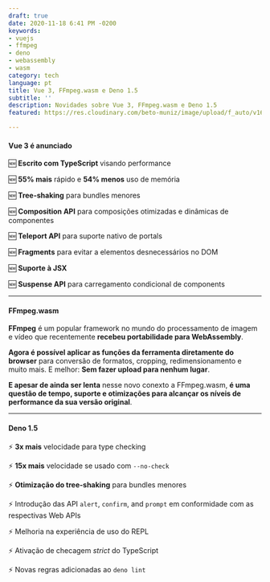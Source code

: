 ```yaml
---
draft: true
date: 2020-11-18 6:41 PM -0200
keywords:
- vuejs
- ffmpeg
- deno
- webassembly
- wasm
category: tech
language: pt
title: Vue 3, FFmpeg.wasm e Deno 1.5
subtitle: ''
description: Novidades sobre Vue 3, FFmpeg.wasm e Deno 1.5
featured: https://res.cloudinary.com/beto-muniz/image/upload/f_auto/v1604954687/capa_goxe6j.jpg

---
```

#### Vue 3 é anunciado

🆕 **Escrito com TypeScript** visando performance

🆕 **55% mais** rápido e **54% menos** uso de memória

🆕 **Tree-shaking** para bundles menores

🆕 **Composition API** para composições otimizadas e dinâmicas de componentes

🆕 **Teleport API** para suporte nativo de portals

🆕 **Fragments** para evitar a elementos desnecessários no DOM

🆕 **Suporte à JSX**

🆕 **Suspense API** para carregamento condicional de components

---

#### FFmpeg.wasm

**FFmpeg** é um popular framework no mundo do processamento de imagem e vídeo que recentemente **recebeu portabilidade para WebAssembly**.

**Agora é possível aplicar as funções da ferramenta diretamente do browser** para conversão de formatos, cropping, redimensionamento e muito mais. E melhor: **Sem fazer upload para nenhum lugar**.

**E apesar de ainda ser lenta** nesse novo conexto a FFmpeg.wasm, **é uma questão de tempo, suporte e otimizações para alcançar os níveis de performance da sua versão original**.

---

#### Deno 1.5

⚡️ **3x mais** velocidade para type checking

⚡️ **15x mais** velocidade se usado com `--no-check`

⚡️ **Otimização do tree-shaking** para bundles menores

⚡️ Introdução das API `alert`, `confirm`, and `prompt` em conformidade com as respectivas Web APIs

⚡️ Melhoria na experiência de uso do REPL

⚡️ Ativação de checagem _strict_ do TypeScript

⚡️ Novas regras adicionadas ao `deno lint`